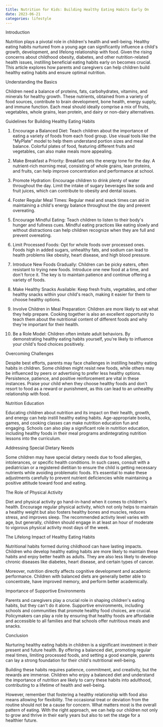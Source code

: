 ```yaml
---
title: Nutrition for Kids: Building Healthy Eating Habits Early On
date: 2023-06-21
categories: lifestyle
---
```



Introduction

Nutrition plays a pivotal role in children's health and well-being. Healthy eating habits nurtured from a young age can significantly influence a child's growth, development, and lifelong relationship with food. Given the rising concerns about childhood obesity, diabetes, and other nutrition-related health issues, instilling beneficial eating habits early on becomes crucial. This article explores how parents and caregivers can help children build healthy eating habits and ensure optimal nutrition.

Understanding the Basics

Children need a balance of proteins, fats, carbohydrates, vitamins, and minerals for healthy growth. These nutrients, obtained from a variety of food sources, contribute to brain development, bone health, energy supply, and immune function. Each meal should ideally comprise a mix of fruits, vegetables, whole grains, lean protein, and dairy or non-dairy alternatives.

Guidelines for Building Healthy Eating Habits

1. Encourage a Balanced Diet: Teach children about the importance of eating a variety of foods from each food group. Use visual tools like the "MyPlate" model to help them understand portion sizes and meal balance. Colorful plates of food, featuring different fruits and vegetables, can also make meals more appealing.

2. Make Breakfast a Priority: Breakfast sets the energy tone for the day. A nutrient-rich morning meal, consisting of whole grains, lean proteins, and fruits, can help improve concentration and performance at school.

3. Promote Hydration: Encourage children to drink plenty of water throughout the day. Limit the intake of sugary beverages like soda and fruit juices, which can contribute to obesity and dental issues.

4. Foster Regular Meal Times: Regular meal and snack times can aid in maintaining a child's energy balance throughout the day and prevent overeating.

5. Encourage Mindful Eating: Teach children to listen to their body's hunger and fullness cues. Mindful eating practices like eating slowly and without distractions can help children recognize when they are full and prevent overeating.

6. Limit Processed Foods: Opt for whole foods over processed ones. Foods high in added sugars, unhealthy fats, and sodium can lead to health problems like obesity, heart disease, and high blood pressure.

7. Introduce New Foods Gradually: Children can be picky eaters, often resistant to trying new foods. Introduce one new food at a time, and don't force it. The key is to maintain patience and continue offering a variety of foods.

8. Make Healthy Snacks Available: Keep fresh fruits, vegetables, and other healthy snacks within your child's reach, making it easier for them to choose healthy options.

9. Involve Children in Meal Preparation: Children are more likely to eat what they help prepare. Cooking together is also an excellent opportunity to teach them about the nutritional content of different foods and why they're important for their health.

10. Be a Role Model: Children often imitate adult behaviors. By demonstrating healthy eating habits yourself, you're likely to influence your child's food choices positively.

Overcoming Challenges

Despite best efforts, parents may face challenges in instilling healthy eating habits in children. Some children might resist new foods, while others may be influenced by peers or advertising to prefer less healthy options. Persistence, patience, and positive reinforcement are vital in these instances. Praise your child when they choose healthy foods and don't resort to food as a reward or punishment, as this can lead to an unhealthy relationship with food.

Nutrition Education

Educating children about nutrition and its impact on their health, growth, and energy can help instill healthy eating habits. Age-appropriate books, games, and cooking classes can make nutrition education fun and engaging. Schools can also play a significant role in nutrition education, including healthy foods in their meal programs andintegrating nutrition lessons into the curriculum.

Addressing Special Dietary Needs

Some children may have special dietary needs due to food allergies, intolerances, or specific health conditions. In such cases, consult with a pediatrician or a registered dietitian to ensure the child is getting necessary nutrients while avoiding problematic foods. It’s essential to make these adjustments carefully to prevent nutrient deficiencies while maintaining a positive attitude toward food and eating.

The Role of Physical Activity

Diet and physical activity go hand-in-hand when it comes to children's health. Encourage regular physical activity, which not only helps to maintain a healthy weight but also fosters healthy bones and muscles, reduces stress, and improves sleep. The recommended activity level varies with age, but generally, children should engage in at least an hour of moderate to vigorous physical activity most days of the week.

The Lifelong Impact of Healthy Eating Habits

Nutritional habits formed during childhood can have lasting impacts. Children who develop healthy eating habits are more likely to maintain these habits and enjoy better health as adults. They are also less likely to develop chronic diseases like diabetes, heart disease, and certain types of cancer.

Moreover, nutrition directly affects cognitive development and academic performance. Children with balanced diets are generally better able to concentrate, have improved memory, and perform better academically.

Importance of Supportive Environments

Parents and caregivers play a crucial role in shaping children's eating habits, but they can't do it alone. Supportive environments, including schools and communities that promote healthy food choices, are crucial. Policymakers can play a role by ensuring that healthy foods are affordable and accessible to all families and that schools offer nutritious meals and snacks.

Conclusion

Nurturing healthy eating habits in children is a significant investment in their present and future health. By offering a balanced diet, promoting regular meal times, limiting processed foods, and setting a good example, parents can lay a strong foundation for their child's nutritional well-being.

Building these habits requires patience, commitment, and creativity, but the rewards are immense. Children who enjoy a balanced diet and understand the importance of nutrition are likely to carry these habits into adulthood, contributing to a lifetime of health and well-being.

However, remember that fostering a healthy relationship with food also means allowing for flexibility. The occasional treat or deviation from the routine should not be a cause for concern. What matters most is the overall pattern of eating. With the right approach, we can help our children not only to grow and thrive in their early years but also to set the stage for a healthier future.